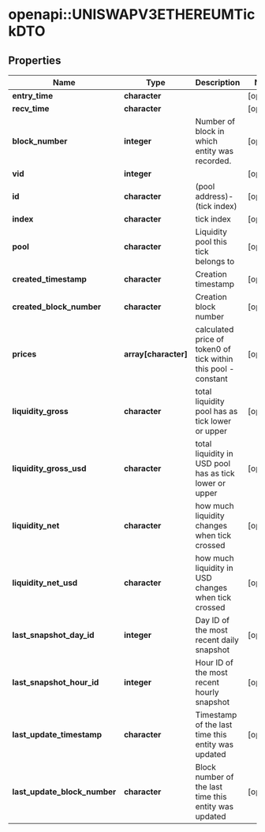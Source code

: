 # openapi::UNISWAPV3ETHEREUMTickDTO



## Properties
Name | Type | Description | Notes
------------ | ------------- | ------------- | -------------
**entry_time** | **character** |  | [optional] 
**recv_time** | **character** |  | [optional] 
**block_number** | **integer** | Number of block in which entity was recorded. | [optional] 
**vid** | **integer** |  | [optional] 
**id** | **character** | (pool address)-(tick index) | [optional] 
**index** | **character** | tick index | [optional] 
**pool** | **character** | Liquidity pool this tick belongs to | [optional] 
**created_timestamp** | **character** | Creation timestamp | [optional] 
**created_block_number** | **character** | Creation block number | [optional] 
**prices** | **array[character]** | calculated price of token0 of tick within this pool - constant | [optional] 
**liquidity_gross** | **character** | total liquidity pool has as tick lower or upper | [optional] 
**liquidity_gross_usd** | **character** | total liquidity in USD pool has as tick lower or upper | [optional] 
**liquidity_net** | **character** | how much liquidity changes when tick crossed | [optional] 
**liquidity_net_usd** | **character** | how much liquidity in USD changes when tick crossed | [optional] 
**last_snapshot_day_id** | **integer** | Day ID of the most recent daily snapshot | [optional] 
**last_snapshot_hour_id** | **integer** | Hour ID of the most recent hourly snapshot | [optional] 
**last_update_timestamp** | **character** | Timestamp of the last time this entity was updated | [optional] 
**last_update_block_number** | **character** | Block number of the last time this entity was updated | [optional] 


